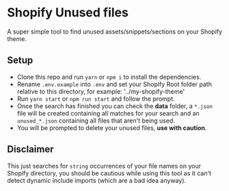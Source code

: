 # Shopify Unused files

A super simple tool to find unused assets/snippets/sections on your Shopify theme.

## Setup

- Clone this repo and run `yarn` or `npm i` to install the dependencies.
- Rename `.env.example` into `.env` and set your Shopify Root folder path relative to this directory, for example: '../my-shopify-theme'
- Run `yarn start` or `npm run start` and follow the prompt.
- Once the search has finished you can check the **data** folder, a `*.json` file will be created containing all matches for your search and an `unused_*.json` containing all files that aren't being used.
- You will be prompted to delete your unused files, **use with caution**.

## Disclaimer

This just searches for `string` occurrences of your file names on your Shopify directory, you should be cautious while using this tool as it can't detect dynamic include imports (which are a bad idea anyway).
